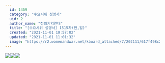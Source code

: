```yaml
---
  id: 1459
  category: "수요시위 성명서"
  uid: 2
  author_name: "정의기억연대"
  title: "[수요시위 성명서] 1515차(한,일)"
  created: "2021-11-01 10:57:02"
  updated: "2021-11-01 11:01:32"
  image: "https://r2.womenandwar.net/kboard_attached/7/202111/617f498c288712177667.jpg"
---
```

![](https://r2.womenandwar.net/kboard_attached/7/202111/617f498c288712177667.jpg)![](https://r2.womenandwar.net/kboard_attached/7/202111/617f4a50e82cf6620069.jpg)![](https://r2.womenandwar.net/kboard_attached/7/202111/617f4a51081075659038.jpg)